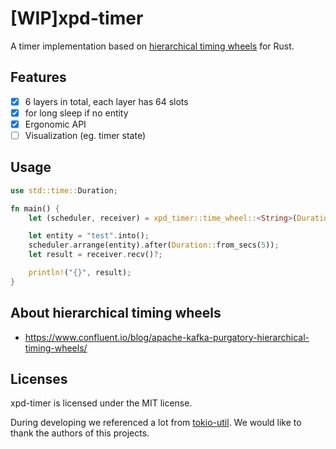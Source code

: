 # [WIP]xpd-timer

A timer implementation based on [hierarchical timing wheels](http://www.cs.columbia.edu/~nahum/w6998/papers/sosp87-timing-wheels.pdf) for Rust.

## Features
- [x] 6 layers in total, each layer has 64 slots
- [x] for long sleep if no entity
- [x] Ergonomic API
- [ ] Visualization (eg. timer state)

## Usage
```rust
use std::time::Duration;

fn main() {
    let (scheduler, receiver) = xpd_timer::time_wheel::<String>(Duration::from_millis(1));

    let entity = "test".into();
    scheduler.arrange(entity).after(Duration::from_secs(5));
    let result = receiver.recv()?;

    println!("{}", result);
}
```

## About hierarchical timing wheels
- https://www.confluent.io/blog/apache-kafka-purgatory-hierarchical-timing-wheels/


## Licenses
xpd-timer is licensed under the MIT license.

During developing we referenced a lot from [tokio-util](https://github.com/tokio-rs/tokio/tree/master/tokio-util/src/time). We would like to thank the authors of this projects.

